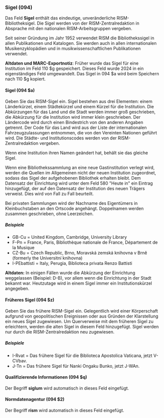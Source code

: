 ### Sigel (094)

Das Feld **Sigel** enthält das eindeutige, unveränderliche RISM-Bibliotheksigel. Die Sigel werden von der RISM-Zentralredaktion in Absprache mit den nationalen RISM-Arbeitsgruppen vergeben.

Seit seiner Gründung im Jahr 1952 verwendet RISM die Bibliothekssigel in allen Publikationen und Katalogen. Sie werden auch in allen internationalen Musikenzyklopädien und in musikwissenschaftlichen Publikationen verwendet.

**Altdaten und MARC-Exportnotiz**: Früher wurde das Sigel für eine Institution im Feld 110 $g gespeichert. Dieses Feld wurde 2024 in ein eigenständiges Feld umgewandelt. Das Sigel in 094 $a wird beim Speichern nach 110 $g kopiert.

#### Sigel (094 $a)

Geben Sie das RISM-Sigel ein. Sigel bestehen aus drei Elementen: einem Länderkürzel, einem Städtekürzel und einem Kürzel für die Institution. Die Abkürzungen für das Land und die Stadt werden immer groß geschrieben, die Abkürzung für die Institution wird immer klein geschrieben. Der Ländercode wird durch einen Bindestrich von den anderen Angaben getrennt. Der Code für das Land wird aus der Liste der internationalen Fahrzeugzulassungen entnommen, die von den Vereinten Nationen geführt wird. Die Städte- und Institutionscodes werden von der RISM-Zentralredaktion vergeben.

Wenn eine Institution ihren Namen geändert hat, behält sie das gleiche Sigel.

Wenn eine Bibliothekssammlung an eine neue Gastinstitution verlegt wird, werden die Quellen im Allgemeinen nicht der neuen Institution zugeordnet, sodass das Sigel der aufgehobenen Bibliothek erhalten bleibt. Dem Datensatz der Einrichtung wird unter dem Feld 580 "Heute in" ein Eintrag hinzugefügt, der auf den Datensatz der Institution des neuen Trägers verweist. Dies wird von Fall zu Fall beurteilt.

Bei privaten Sammlungen wird der Nachname des Eigentümers in Kleinbuchstaben an den Ortscode angehängt. Doppelnamen werden zusammen geschrieben, ohne Leerzeichen.

##### Beispiele

- GB-Cu = United Kingdom, Cambridge, University Library
- F-Pn = France, Paris, Bibliothèque nationale de France, Département de la Musique
- CZ-Bu = Czech Republic, Brno, Moravská zemská knihovna v Brně (formerly the Universitní knihovna)
- I-PEbattisti = Italy, Perugia, Biblioteca privata Renzo Battisti

**Altdaten:** In einigen Fällen wurde die Abkürzung der Einrichtung weggelassen (Beispiel: D-B), vor allem wenn die Einrichtung in der Stadt bekannt war. Heutzutage wird in einem Sigel immer ein Institutionskürzel angegeben.

#### Früheres Sigel (094 $z)

Geben Sie das frühere RISM-Sigel ein.  Gelegentlich wird einer Körperschaft aufgrund von geopolitischen Ereignissen oder aus Gründen der Klarstellung ein neues Sigel zugewiesen. Um Querverweise mit dem früheren Sigel zu erleichtern, werden die alten Sigel in diesem Feld hinzugefügt. Sigel werden nur durch die RISM-Zentralredaktion neu zugewiesen.

##### Beispiele

- I-Rvat = Das frühere Sigel für die Biblioteca Apostolica Vaticana, jetzt V-CVbav.
- J-Tn = Das frühere Sigel für Nanki Ongaku Bunko, jetzt J-WAn.

#### Qualifizierende Informationen (094 $q)

Der Begriff **siglum** wird automatisch in dieses Feld eingefügt.

#### Normdatenagentur (094 $2)

Der Begriff **rism** wird automatisch in dieses Feld eingefügt.
